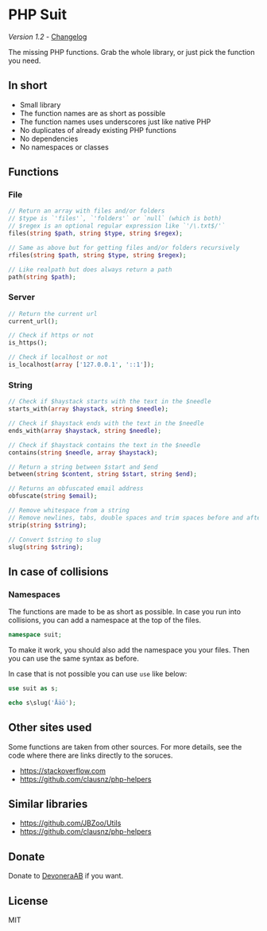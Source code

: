 # PHP Suit

*Version 1.2* - [Changelog](changelog.md)

The missing PHP functions. Grab the whole library, or just pick the function you need.

## In short

- Small library
- The function names are as short as possible
- The function names uses underscores just like native PHP
- No duplicates of already existing PHP functions
- No dependencies
- No namespaces or classes

## Functions

### File

```php
// Return an array with files and/or folders
// $type is `'files'`, `'folders'` or `null` (which is both)
// $regex is an optional regular expression like `'/\.txt$/'`
files(string $path, string $type, string $regex);

// Same as above but for getting files and/or folders recursively
rfiles(string $path, string $type, string $regex);

// Like realpath but does always return a path
path(string $path);
```

### Server

```php
// Return the current url
current_url();

// Check if https or not
is_https();

// Check if localhost or not
is_localhost(array ['127.0.0.1', '::1']);
```

### String

```php
// Check if $haystack starts with the text in the $needle
starts_with(array $haystack, string $needle);

// Check if $haystack ends with the text in the $needle
ends_with(array $haystack, string $needle);

// Check if $haystack contains the text in the $needle
contains(string $needle, array $haystack);

// Return a string between $start and $end
between(string $content, string $start, string $end);

// Returns an obfuscated email address
obfuscate(string $email);

// Remove whitespace from a string
// Remove newlines, tabs, double spaces and trim spaces before and after
strip(string $string);

// Convert $string to slug
slug(string $string);
```

## In case of collisions

### Namespaces

The functions are made to be as short as possible. In case you run into collisions, you can add a namespace at the top of the files.

```php
namespace suit;
```

To make it work, you should also add the namespace you your files. Then you can use the same syntax as before.

In case that is not possible you can use `use` like below:

```php
use suit as s;

echo s\slug('Åäö');
```

## Other sites used

Some functions are taken from other sources. For more details, see the code where there are links directly to the soruces.

- https://stackoverflow.com
- https://github.com/clausnz/php-helpers

## Similar libraries

- https://github.com/JBZoo/Utils
- https://github.com/clausnz/php-helpers

## Donate

Donate to [DevoneraAB](https://www.paypal.me/DevoneraAB) if you want.

## License

MIT